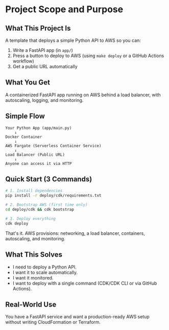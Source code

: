 # Project Scope and Purpose

## What This Project Is

A template that deploys a simple Python API to AWS so you can:
1. Write a FastAPI app (in `app/`)
2. Press a button to deploy to AWS (using `make deploy` or a GitHub Actions workflow)
3. Get a public URL automatically

## What You Get

A containerized FastAPI app running on AWS behind a load balancer, with autoscaling, logging, and monitoring.

## Simple Flow

```
Your Python App (app/main.py)
    ↓
Docker Container
    ↓  
AWS Fargate (Serverless Container Service)
    ↓
Load Balancer (Public URL)
    ↓
Anyone can access it via HTTP
```

## Quick Start (3 Commands)

```bash
# 1. Install dependencies
pip install -r deploy/cdk/requirements.txt

# 2. Bootstrap AWS (first time only)
cd deploy/cdk && cdk bootstrap

# 3. Deploy everything
cdk deploy
```

That's it. AWS provisions: networking, a load balancer, containers, autoscaling, and monitoring.

## What This Solves

- I need to deploy a Python API.
- I want it to scale automatically.
- I want it monitored.
- I want to deploy with a single command (CDK/CDK CLI or via GitHub Actions).

## Real-World Use

You have a FastAPI service and want a production-ready AWS setup without writing CloudFormation or Terraform.

